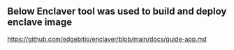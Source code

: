 ## Below Enclaver tool was used to build and deploy enclave image 

https://github.com/edgebitio/enclaver/blob/main/docs/guide-app.md
